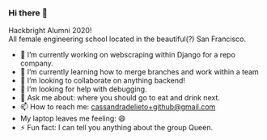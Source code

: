 ### Hi there 👋

Hackbright Alumni 2020! </br>
All female engineering school located in the beautiful(?) San Francisco. 

- 🔭 I’m currently working on webscraping within Django for a repo company. 
- 🌱 I’m currently learning how to merge branches and work within a team
- 👯 I’m looking to collaborate on anything backend! 
- 🤔 I’m looking for help with debugging.
- 💬 Ask me about: where you should go to eat and drink next.
- 📫 How to reach me: cassandradelieto+github@gmail.com
- My laptop leaves me feeling: 😄 
- ⚡ Fun fact: I can tell you anything about the group Queen.
